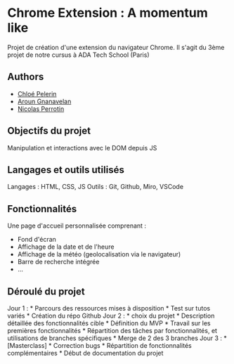 
# Chrome Extension : A momentum like

Projet de création d'une extension du navigateur Chrome.
Il s'agit du 3ème projet de notre cursus à ADA Tech School (Paris)




## Authors

- [Chloé Pelerin](https://github.com/pchloe02)
- [Aroun Gnanavelan](https://github.com/Aroun77)
- [Nicolas Perrotin](https://github.com/nicotine189)

## Objectifs du projet

Manipulation et interactions avec le DOM depuis JS

## Langages et outils utilisés

Langages : HTML, CSS, JS
Outils : Git, Github, Miro, VSCode


    
## Fonctionnalités
Une page d'accueil personnalisée comprenant :
- Fond d'écran
- Affichage de la date et de l'heure
- Affichage de la météo (geolocalisation via le navigateur)
- Barre de recherche intégrée
- ...


## Déroulé du projet

Jour 1 : 
    * Parcours des ressources mises à disposition
    * Test sur tutos variés
    * Création du répo Github
Jour 2 : 
    * choix du projet
    * Description détaillée des fonctionnalités cible
    * Définition du MVP
    * Travail sur les premières fonctionnalités
    * Répartition des tâches par fonctionnalités, et utilisations de branches spécifiques
    * Merge de 2 des 3 branches
Jour 3 :
    * [Masterclass]
    * Correction bugs
    * Répartition de fonctionnalités complémentaires
    * Début de documentation du projet
